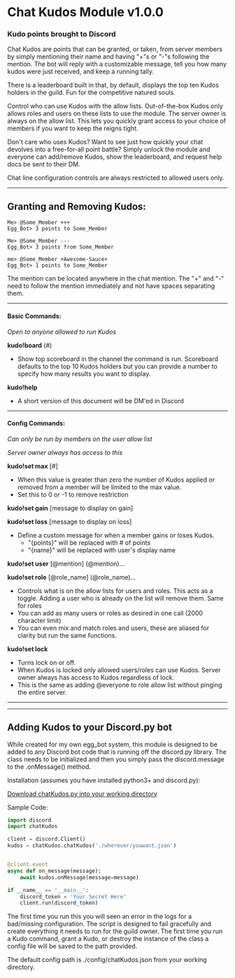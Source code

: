 # Chat Kudos Module v1.0.0

### Kudo points brought to Discord

Chat Kudos are points that can be granted, or taken, from server members by simply mentioning their name and having "+"s or "-"s following the mention.  The bot will reply with a customizable message, tell you how many kudos were just received, and keep a running tally.

There is a leaderboard built in that, by default, displays the top ten Kudos holders in the guild. Fun for the competitive natured souls.

Control who can use Kudos with the allow lists. Out-of-the-box Kudos only allows roles and users on these lists to use the module. The server owner is always on the allow list. This lets you quickly grant access to your choice of members if you want to keep the reigns tight.

Don't care who uses Kudos? Want to see just how quickly your chat devolves into a free-for-all point battle? Simply unlock the module and everyone can add/remove Kudos, show the leaderboard, and request help docs be sent to their DM.

Chat line configuration controls are always restricted to allowed users only.

---

## Granting and Removing Kudos:

```
Me> @Some_Member +++
Egg_Bot> 3 points to Some_Member

Me> @Some_Member ---
Egg_Bot> 3 points from Some_Member

me> @Some_Member +Awesome-Sauce+
Egg_Bot> 1 points to Some_Member
```

The mention can be located anywhere in the chat mention. The "+" and "-" need to follow the mention immediately and not have spaces separating them.

---

#### Basic Commands:

*Open to anyone allowed to run Kudos*

**kudo!board** (#)

- Show top scoreboard in the channel the command is run. Scoreboard defaults to the top 10 Kudos holders but you can provide a number to specify how many results you want to display.

**kudo!help**

- A short version of this document will be DM'ed in Discord

---

#### Config Commands:

*Can only be run by members on the user allow list*

*Server owner always has access to this*

**kudo!set max** [#]

- When this value is greater than zero the number of Kudos applied or removed from a member will be limited to the max value.
- Set this to 0 or -1 to remove restriction

**kudo!set gain** [message to display on gain]

**kudo!set loss** [message to display on loss]

- Define a custom message for when a member gains or loses Kudos.
  - "{points}" will be replaced with # of points
  - "{name}" will be replaced with user's display name


**kudo!set user** [@mention] (@mention)...

**kudo!set role** [@role_name] (@role_name)...

- Controls what is on the allow lists for users and roles. This acts as a toggle. Adding a user who is already on the list will remove them. Same for roles
- You can add as many users or roles as desired in one call (2000 character limit)
- You can even mix and match roles and users, these are aliased for clarity but run the same functions.

**kudo!set lock**

- Turns lock on or off.
- When Kudos is locked only allowed users/roles can use Kudos. Server owner always has access to Kudos regardless of lock.
- This is the same as adding @everyone to role allow list without pinging the entire server.

---

---

## Adding Kudos to your Discord.py bot

While created for my own egg_bot system, this module is designed to be added to any Discord bot code that is running off the discord.py library. The class needs to be initialized and then you simply pass the discord.message to the .onMessage() method.

Installation (assumes you have installed python3+ and discord.py):

[Download chatKudos.py into your working directory](https://github.com/Preocts/Egg_Bot/blob/source/modules/chatKudos.py)

Sample Code:
```python
import discord
import chatKudos

client = discord.Client()
kudos = chatKudos.chatKudos('./wherever/youwant.json')


@client.event
async def on_message(message):
    await kudos.onMessage(message=message)

if __name__ == '__main__':
    discord_token = 'Your Secret Here'
    client.run(discord_token)
```

The first time you run this you will seen an error in the logs for a bad/missing configuration. The script is designed to fail gracefully and create everything it needs to run for the guild owner. The first time you run a Kudo command, grant a Kudo, or destroy the instance of the class a config file will be saved to the path provided.

The default config path is ./config/chatKudos.json from your working directory.
